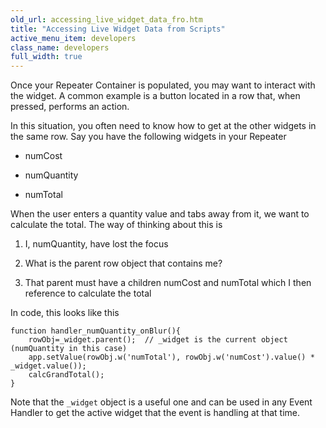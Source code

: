 ```yaml
---
old_url: accessing_live_widget_data_fro.htm
title: "Accessing Live Widget Data from Scripts"
active_menu_item: developers
class_name: developers
full_width: true
---
```



Once your Repeater Container is populated, you may want to interact with the widget. A common example is a button located in a row that, when pressed, performs an action.

In this situation, you often need to know how to get at the other widgets in the same row. Say you have the following widgets in your Repeater

 - numCost

 - numQuantity

 - numTotal

When the user enters a quantity value and tabs away from it, we want to calculate the total. The way of thinking about this is

  1.   I, numQuantity, have lost the focus

  2.   What is the parent row object that contains me?

  3.   That parent must have a children numCost and numTotal which I then reference to calculate the total

In code, this looks like this

    function handler_numQuantity_onBlur(){
        rowObj=_widget.parent();  // _widget is the current object (numQuantity in this case)
        app.setValue(rowObj.w('numTotal'), rowObj.w('numCost').value() * _widget.value());
        calcGrandTotal();
    }
     
    
   

Note that the `_widget` object is a useful one and can be used in any Event Handler to get the active widget that the event is handling at that time.
